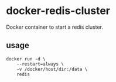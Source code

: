 # docker-redis-cluster

Docker container to start a redis cluster.

## usage

```
docker run -d \
    --restart=always \
    -v /docker/host/dir:/data \
    redis
```
